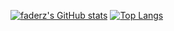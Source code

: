 [![faderz's GitHub stats](https://readmestats-h1ei.vercel.app/api?username=anuraghazra&theme=transparent)](#)
[![Top Langs](https://readmestats-h1ei.vercel.app//api/top-langs/?username=anuraghazra&layout=compact&theme=transparent)](#)
